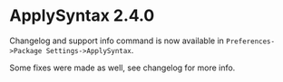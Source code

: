 # ApplySyntax 2.4.0

Changelog and support info command is now available in `Preferences->Package Settings->ApplySyntax`.

Some fixes were made as well, see changelog for more info.
